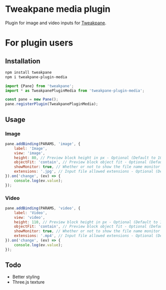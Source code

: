 # Tweakpane media plugin

Plugin for image and video inputs for [Tweakpane](https://tweakpane.github.io/docs/).

# For plugin users

## Installation

```bash
npm install tweakpane
npm i tweakpane-plugin-media
```

```js
import {Pane} from 'tweakpane';
import * as TweakpanePluginMedia from 'tweakpane-plugin-media';

const pane = new Pane();
pane.registerPlugin(TweakpanePluginMedia);
```

## Usage

### Image

```js
pane.addBinding(PARAMS, 'image', {
	label: 'Image',
	view: 'image',
	height: 80, // Preview block height in px - Optional (Default to 100)
	objectFit: 'contain', // Preview block object fit - Optional (Default to cover)
	showMonitor: true, // Whether or not to show the file name monitor - Optional (Default to false),
	extensions: '.jpg', // Input file allowed extensions - Optional (Default to '.jpg, .jpeg, .png, .webp, .avif'),
}).on('change', (ev) => {
	console.log(ev.value);
});
```

### Video

```js
pane.addBinding(PARAMS, 'video', {
	label: 'Video',
	view: 'video',
	height: 110, // Preview block height in px - Optional (Default to 100)
	objectFit: 'contain', // Preview block object fit - Optional (Default to cover)
	showMonitor: true, // Whether or not to show the file name monitor - Optional (Default to false),
	extensions: '.mp4', // Input file allowed extensions - Optional (Default to '.mp4, .mov, .mpeg, .ogg, .webm, .mkv, .avi'),
}).on('change', (ev) => {
	console.log(ev.value);
});
```

## Todo

- Better styling
- Three.js texture
